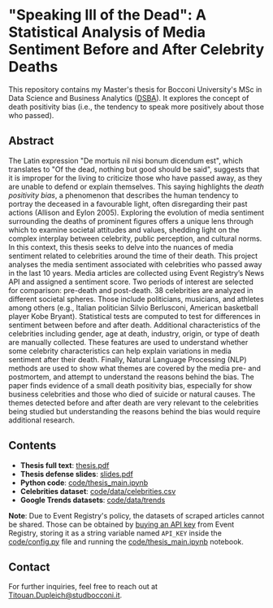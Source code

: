 # "Speaking Ill of the Dead": A Statistical Analysis of Media Sentiment Before and After Celebrity Deaths

This repository contains my Master's thesis for Bocconi University's MSc in Data Science and Business Analytics ([DSBA](https://www.unibocconi.it/en/programs/master-science/data-science-and-business-analytics)). It explores the concept of death positivity bias (i.e., the tendency to speak more positively about those who passed).


## Abstract

The Latin expression "De mortuis nil nisi bonum dicendum est", which translates to "Of the dead, nothing but good should be said", suggests that it is improper for the living to criticize those who have passed away, as they are unable to defend or explain themselves. This saying highlights the _death positivity bias_, a phenomenon that describes the human tendency to portray the deceased in a favourable light, often disregarding their past actions (Allison and Eylon 2005). Exploring the evolution of media sentiment surrounding the deaths of prominent figures offers a unique lens through which to examine societal attitudes and values, shedding light on the complex interplay between celebrity, public perception, and cultural norms. In this context, this thesis seeks to delve into the nuances of media sentiment related to celebrities around the time of their death. This project analyses the media sentiment associated with celebrities who passed away in the last 10 years. Media articles are collected using Event Registry’s News API and assigned a sentiment score. Two periods of interest are selected for comparison: pre-death and post-death. 38 celebrities are analyzed in different societal spheres. Those include politicians, musicians, and athletes among others (e.g., Italian politician Silvio Berlusconi, American basketball player Kobe Bryant). Statistical tests are computed to test for differences in sentiment between before and after death. Additional characteristics of the celebrities including gender, age at death, industry, origin, or type of death are manually collected. These features are used to understand whether some celebrity characteristics can help explain variations in media sentiment after their death. Finally, Natural Language Processing (NLP) methods are used to show what themes are covered by the media pre- and postmortem, and attempt to understand the reasons behind the bias. The paper finds evidence of a small death positivity bias, especially for show business celebrities and those who died of suicide or natural causes. The themes detected before and after death are very relevant to the celebrities being studied but understanding the reasons behind the bias would require additional research.


## Contents

- **Thesis full text**: [thesis.pdf](./thesis.pdf)
- **Thesis defense slides**: [slides.pdf](./slides.pdf)
- **Python code**: [code/thesis_main.ipynb](./code/thesis_main.ipynb)
- **Celebrities dataset**: [code/data/celebrities.csv](./code/data/celebrities.csv)
- **Google Trends datasets**: [code/data/trends](./code/data/trends)

**Note**: Due to Event Registry's policy, the datasets of scraped articles cannot be shared. Those can be obtained by [buying an API key](https://www.newsapi.ai/) from Event Registry, storing it as a string variable named `API_KEY` inside the [code/config.py](./code/config.py) file and running the [code/thesis_main.ipynb](./code/thesis_main.ipynb) notebook.


## Contact

For further inquiries, feel free to reach out at [Titouan.Dupleich@studbocconi.it](mailto:Titouan.Dupleich@studbocconi.it).
